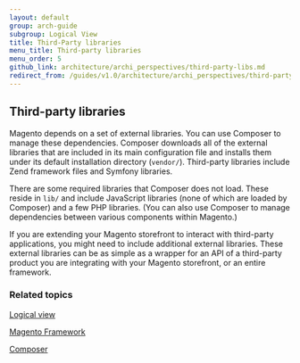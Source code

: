 ```yaml
---
layout: default
group: arch-guide
subgroup: Logical View
title: Third-Party libraries
menu_title: Third-party libraries
menu_order: 5
github_link: architecture/archi_perspectives/third-party-libs.md
redirect_from: /guides/v1.0/architecture/archi_perspectives/third-party-libs.html
---
```



<h2>Third-party libraries</h2>

Magento depends on a set of external libraries. You can use Composer to manage these dependencies. Composer downloads all of the external libraries that are included in its main configuration file and installs them under its default installation directory (`vendor/`). Third-party libraries  include Zend framework files and Symfony libraries.   


There are some required libraries that Composer does not load. These reside in `lib/` and include JavaScript libraries (none of which are loaded by Composer) and a few PHP libraries. (You can also use Composer  to manage dependencies between various components within Magento.)


If you are extending your Magento storefront to interact with third-party applications, you might need to include additional external libraries. These external libraries can be as simple as a wrapper for an API of a third-party product you are integrating with your Magento storefront, or an entire framework. 



<h3>Related topics</h3>

<a href="{{ site.gdeurl }}architecture/archi_perspectives/LogicalView_intro.html">Logical view</a>


<a href="{{ site.gdeurl }}architecture/Framework/framework.html">Magento Framework</a>


<a href="https://getcomposer.org/doc/00-intro.md" target="_blank">Composer</a> 
